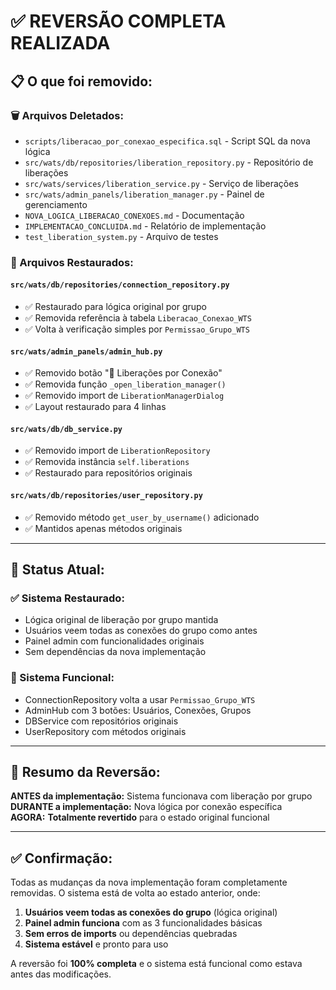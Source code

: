 # ✅ REVERSÃO COMPLETA REALIZADA

## 📋 **O que foi removido:**

### **🗑️ Arquivos Deletados:**
- `scripts/liberacao_por_conexao_especifica.sql` - Script SQL da nova lógica
- `src/wats/db/repositories/liberation_repository.py` - Repositório de liberações
- `src/wats/services/liberation_service.py` - Serviço de liberações
- `src/wats/admin_panels/liberation_manager.py` - Painel de gerenciamento
- `NOVA_LOGICA_LIBERACAO_CONEXOES.md` - Documentação
- `IMPLEMENTACAO_CONCLUIDA.md` - Relatório de implementação
- `test_liberation_system.py` - Arquivo de testes

### **🔄 Arquivos Restaurados:**

#### **`src/wats/db/repositories/connection_repository.py`**
- ✅ Restaurado para lógica original por grupo
- ✅ Removida referência à tabela `Liberacao_Conexao_WTS`
- ✅ Volta à verificação simples por `Permissao_Grupo_WTS`

#### **`src/wats/admin_panels/admin_hub.py`**
- ✅ Removido botão "🔐 Liberações por Conexão"
- ✅ Removida função `_open_liberation_manager()`
- ✅ Removido import de `LiberationManagerDialog`
- ✅ Layout restaurado para 4 linhas

#### **`src/wats/db/db_service.py`**
- ✅ Removido import de `LiberationRepository`
- ✅ Removida instância `self.liberations`
- ✅ Restaurado para repositórios originais

#### **`src/wats/db/repositories/user_repository.py`**
- ✅ Removido método `get_user_by_username()` adicionado
- ✅ Mantidos apenas métodos originais

---

## 🎯 **Status Atual:**

### **✅ Sistema Restaurado:**
- Lógica original de liberação por grupo mantida
- Usuários veem todas as conexões do grupo como antes
- Painel admin com funcionalidades originais
- Sem dependências da nova implementação

### **🔧 Sistema Funcional:**
- ConnectionRepository volta a usar `Permissao_Grupo_WTS`
- AdminHub com 3 botões: Usuários, Conexões, Grupos
- DBService com repositórios originais
- UserRepository com métodos originais

---

## 📝 **Resumo da Reversão:**

**ANTES da implementação:** Sistema funcionava com liberação por grupo  
**DURANTE a implementação:** Nova lógica por conexão específica  
**AGORA:** **Totalmente revertido** para o estado original funcional  

---

## ✅ **Confirmação:**

Todas as mudanças da nova implementação foram completamente removidas. O sistema está de volta ao estado anterior, onde:

1. **Usuários veem todas as conexões do grupo** (lógica original)
2. **Painel admin funciona** com as 3 funcionalidades básicas
3. **Sem erros de imports** ou dependências quebradas
4. **Sistema estável** e pronto para uso

A reversão foi **100% completa** e o sistema está funcional como estava antes das modificações.